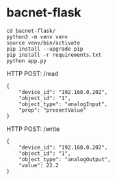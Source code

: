 # bacnet-flask

```
cd bacnet-flask/
python3 -m venv venv
source venv/bin/activate
pip install --upgrade pip
pip install -r requirements.txt
python app.py
```

HTTP POST:
/read
```
{
    "device_id": "192.168.0.202",
    "object_id": "1",
    "object_type": "analogInput",
    "prop": "presentValue"
}
```

HTTP POST:
/write
```
{
    "device_id": "192.168.0.202",
    "object_id": "1",
    "object_type": "analogOutput",
    "value": 22.2
}
```
